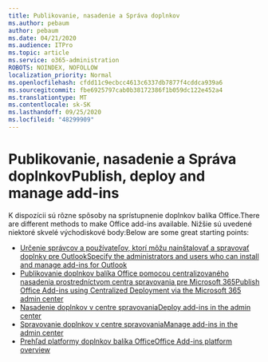 ```yaml
---
title: Publikovanie, nasadenie a Správa doplnkov
ms.author: pebaum
author: pebaum
ms.date: 04/21/2020
ms.audience: ITPro
ms.topic: article
ms.service: o365-administration
ROBOTS: NOINDEX, NOFOLLOW
localization_priority: Normal
ms.openlocfilehash: cfdd11c9ecbcc4613c6337db7877f4cddca939a6
ms.sourcegitcommit: fbe6925797cab0b38172386f1b059dc122e452a4
ms.translationtype: MT
ms.contentlocale: sk-SK
ms.lasthandoff: 09/25/2020
ms.locfileid: "48299909"
---
```

# <a name="publish-deploy-and-manage-add-ins"></a><span data-ttu-id="3b299-102">Publikovanie, nasadenie a Správa doplnkov</span><span class="sxs-lookup"><span data-stu-id="3b299-102">Publish, deploy and manage add-ins</span></span>

<span data-ttu-id="3b299-103">K dispozícii sú rôzne spôsoby na sprístupnenie doplnkov balíka Office.</span><span class="sxs-lookup"><span data-stu-id="3b299-103">There are different methods to make Office add-ins available.</span></span> <span data-ttu-id="3b299-104">Nižšie sú uvedené niektoré skvelé východiskové body:</span><span class="sxs-lookup"><span data-stu-id="3b299-104">Below are some great starting points:</span></span>

- [<span data-ttu-id="3b299-105">Určenie správcov a používateľov, ktorí môžu nainštalovať a spravovať doplnky pre Outlook</span><span class="sxs-lookup"><span data-stu-id="3b299-105">Specify the administrators and users who can install and manage add-ins for Outlook</span></span>](https://docs.microsoft.com/exchange/clients-and-mobile-in-exchange-online/add-ins-for-outlook/specify-who-can-install-and-manage-add-ins)
- [<span data-ttu-id="3b299-106">Publikovanie doplnkov balíka Office pomocou centralizovaného nasadenia prostredníctvom centra spravovania pre Microsoft 365</span><span class="sxs-lookup"><span data-stu-id="3b299-106">Publish Office Add-ins using Centralized Deployment via the Microsoft 365 admin center</span></span>](https://docs.microsoft.com/office/dev/add-ins/publish/centralized-deployment)
- [<span data-ttu-id="3b299-107">Nasadenie doplnkov v centre spravovania</span><span class="sxs-lookup"><span data-stu-id="3b299-107">Deploy add-ins in the admin center</span></span>](https://docs.microsoft.com/microsoft-365/admin/manage/manage-deployment-of-add-ins?view=o365-worldwide)
- [<span data-ttu-id="3b299-108">Spravovanie doplnkov v centre spravovania</span><span class="sxs-lookup"><span data-stu-id="3b299-108">Manage add-ins in the admin center</span></span>](https://docs.microsoft.com/microsoft-365/admin/manage/manage-addins-in-the-admin-center?view=o365-worldwide)
- [<span data-ttu-id="3b299-109">Prehľad platformy doplnkov balíka Office</span><span class="sxs-lookup"><span data-stu-id="3b299-109">Office Add-ins platform overview</span></span>](https://docs.microsoft.com/office/dev/add-ins/overview/office-add-ins)